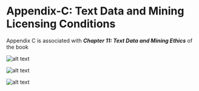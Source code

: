 # Appendix-C: Text Data and Mining Licensing Conditions

Appendix C is associated with **_Chapter 11: Text Data and Mining Ethics_** of the book

![alt text](https://github.com/textmining-infopros/Appendix-C/blob/main/appendix_c1.png?raw=true)

![alt text](https://github.com/textmining-infopros/Appendix-C/blob/main/appendix_c2.png?raw=true)

![alt text](https://github.com/textmining-infopros/Appendix-C/blob/main/appendix_c3.png?raw=true)
